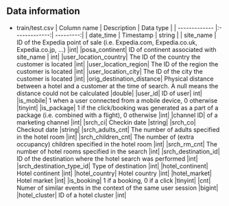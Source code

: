 ## Data information
- train/test.csv
| Column name   | Description   | Data type |
| ------------- |:-------------:| ---------:|
| date_time     | Timestamp     | string	|
| site_name		| ID of the Expedia point of sale (i.e. Expedia.com, Expedia.co.uk, Expedia.co.jp, ...)	|int|
|posa_continent|	ID of continent associated with site_name |	int|
|user_location_country|	The ID of the country the customer is located	|int|
|user_location_region|	The ID of the region the customer is located	|int|
|user_location_city|	The ID of the city the customer is located	|int|
|orig_destination_distance|	Physical distance between a hotel and a customer at the time of search. A null means the distance could not be calculated	|double|
|user_id|	ID of user|	int|
|is_mobile|	1 when a user connected from a mobile device, 0 otherwise	|tinyint|
|is_package|	1 if the click/booking was generated as a part of a package (i.e. combined with a flight), 0 otherwise	|int|
|channel	ID| of a marketing channel	|int|
|srch_ci|	Checkin date	|string|
|srch_co|	Checkout date	|string|
|srch_adults_cnt|	The number of adults specified in the hotel room	|int|
|srch_children_cnt|	The number of (extra occupancy) children specified in the hotel room	|int|
|srch_rm_cnt|	The number of hotel rooms specified in the search	|int|
|srch_destination_id|	ID of the destination where the hotel search was performed	|int|
|srch_destination_type_id|	Type of destination	|int|
|hotel_continent|	Hotel continent	|int|
|hotel_country|	Hotel country	|int|
|hotel_market|	Hotel market	|int|
|is_booking|	1 if a booking, 0 if a click	|tinyint|
|cnt|	Numer of similar events in the context of the same user session	|bigint|
|hotel_cluster|	ID of a hotel cluster	|int|
